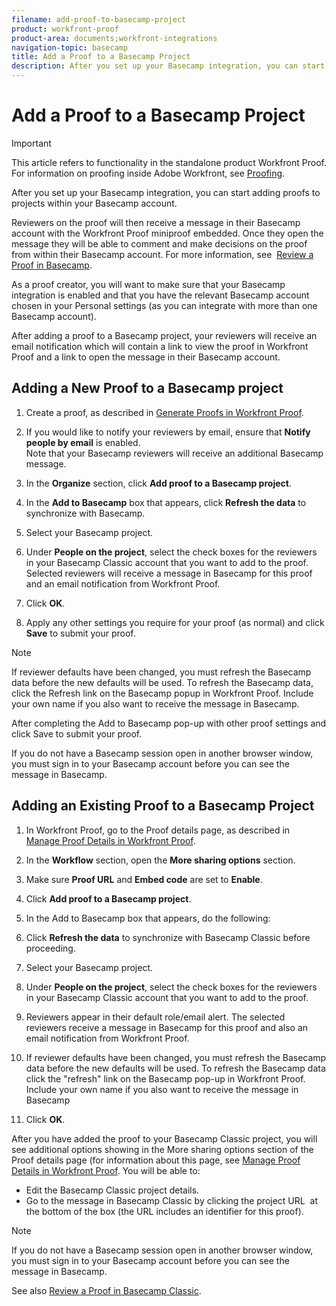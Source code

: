 ```yaml
---
filename: add-proof-to-basecamp-project
product: workfront-proof
product-area: documents;workfront-integrations
navigation-topic: basecamp
title: Add a Proof to a Basecamp Project
description: After you set up your Basecamp integration, you can start adding proofs to projects within your Basecamp account.
---
```


# Add a Proof to a Basecamp Project

>[!IMPORTANT]
>
>This article refers to functionality in the standalone product Workfront Proof. For information on proofing inside Adobe Workfront, see [Proofing](../../../review-and-approve-work/proofing/proofing.md).

After you set up your Basecamp integration, you can start adding proofs to projects within your Basecamp account.

Reviewers on the proof will then receive a message in their Basecamp account with the Workfront Proof miniproof embedded. Once they open the message they will be able to comment and make decisions on the proof from within their Basecamp account. For more information, see&nbsp; [Review a Proof in Basecamp](../../../workfront-proof/wp-integrations/basecamp/review-proof-basecamp.md).

As a proof creator, you will want to make sure that your Basecamp integration is enabled and that you have the relevant Basecamp account chosen in your Personal settings (as you can integrate with more than one Basecamp account).&nbsp;

After adding a proof to a Basecamp project, your reviewers will receive an email notification which will contain a link to view the proof in Workfront Proof and a link to open the message in their Basecamp account.

## Adding a New Proof to a Basecamp project

1. Create a proof, as described in [Generate Proofs in Workfront Proof](../../../workfront-proof/wp-work-proofsfiles/create-proofs-and-files/generate-proofs.md).&nbsp;
1. If you would like to notify your reviewers by email, ensure that&nbsp;**Notify people by email**&nbsp;is enabled.  
   Note that your Basecamp reviewers will receive an additional Basecamp message.

1. In the **Organize** section, click **Add proof to a Basecamp project**.

1. In the **Add to Basecamp** box that appears, click **Refresh the data** to synchronize with Basecamp.

1. Select your Basecamp project.
1. Under **People on the project**, select the check boxes for the reviewers in your Basecamp Classic account that you want to add to the proof.  
   Selected reviewers will receive a message in Basecamp for this proof and an email notification from Workfront Proof.

1. Click **OK**.&nbsp;
1. Apply any other settings you require for your proof (as normal) and click **Save** to submit your proof.&nbsp;

>[!NOTE]
>
>If reviewer defaults have been changed, you must refresh the Basecamp data before the new defaults will be used. To refresh the Basecamp data, click the Refresh link on the Basecamp popup in Workfront Proof.&nbsp;Include your own name if you also want to receive the message in Basecamp.
>
>After completing the Add to Basecamp pop-up with other proof settings and click Save to submit your proof.
>
>If you do not have a Basecamp session open in another browser window, you must sign in to your Basecamp account before you can see the message in Basecamp.

## Adding an Existing Proof to a Basecamp Project

1. In Workfront Proof, go to the Proof details page, as described in&nbsp; [Manage Proof Details in Workfront Proof](../../../workfront-proof/wp-work-proofsfiles/manage-your-work/manage-proof-details.md).
1. In the **Workflow** section, open the **More sharing options** section.

1. Make sure **Proof URL** and **Embed code** are set to **Enable**.

1. Click&nbsp;**Add proof to a Basecamp project**.
1. In the Add to Basecamp box that appears, do the following:

  1. Click **Refresh the data** to synchronize with Basecamp Classic before proceeding.
  1. Select your Basecamp project.&nbsp;
  1. Under **People on the project**, select the check boxes for the reviewers in your Basecamp Classic account that you want to add to the proof. 
  1. Reviewers appear in their default role/email alert. The selected reviewers receive a message in Basecamp for this proof and also an email notification from Workfront Proof.
  1. If reviewer defaults have been changed, you must refresh the Basecamp data before the new defaults will be used. To refresh the Basecamp data click the "refresh" link on the Basecamp pop-up in Workfront Proof. Include your own name if you also want to receive the message in Basecamp&nbsp;

1. Click **OK**.&nbsp;

After you have added the proof to your Basecamp Classic project, you will see additional options showing in the More sharing options section of the Proof details page (for information about this page, see [Manage Proof Details in Workfront Proof](../../../workfront-proof/wp-work-proofsfiles/manage-your-work/manage-proof-details.md).&nbsp;You will be able to:

* Edit the Basecamp Classic project details.
* Go to the message in Basecamp Classic by clicking the project URL&nbsp; at the bottom of the box (the URL includes an identifier for this proof).

>[!NOTE]
>
>If you do not have a Basecamp session open in another browser window, you must sign in to your Basecamp account before you can see the message in Basecamp.

See also [Review a Proof in Basecamp Classic](../../../workfront-proof/wp-integrations/basecamp-classic/review-proof-basecamp-classic.md).
